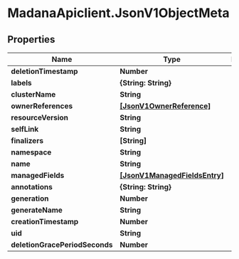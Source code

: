 # MadanaApiclient.JsonV1ObjectMeta

## Properties

Name | Type | Description | Notes
------------ | ------------- | ------------- | -------------
**deletionTimestamp** | **Number** |  | [optional] 
**labels** | **{String: String}** |  | [optional] 
**clusterName** | **String** |  | [optional] 
**ownerReferences** | [**[JsonV1OwnerReference]**](JsonV1OwnerReference.md) |  | [optional] 
**resourceVersion** | **String** |  | [optional] 
**selfLink** | **String** |  | [optional] 
**finalizers** | **[String]** |  | [optional] 
**namespace** | **String** |  | [optional] 
**name** | **String** |  | [optional] 
**managedFields** | [**[JsonV1ManagedFieldsEntry]**](JsonV1ManagedFieldsEntry.md) |  | [optional] 
**annotations** | **{String: String}** |  | [optional] 
**generation** | **Number** |  | [optional] 
**generateName** | **String** |  | [optional] 
**creationTimestamp** | **Number** |  | [optional] 
**uid** | **String** |  | [optional] 
**deletionGracePeriodSeconds** | **Number** |  | [optional] 


